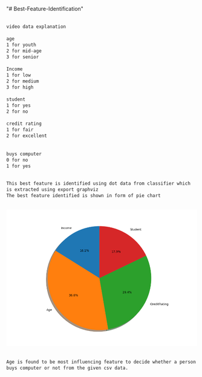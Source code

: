 "# Best-Feature-Identification"


```

video data explanation

age 
1 for youth
2 for mid-age
3 for senior

Income 
1 for low
2 for medium 
3 for high

student 
1 for yes
2 for no

credit rating 
1 for fair
2 for excellent


buys computer
0 for no
1 for yes

```


```

This best feature is identified using dot data from classifier which is extracted using export graphviz
The best feature identified is shown in form of pie chart


```

![picture](images/bestfeature.png) 


```

Age is found to be most influencing feature to decide whether a person buys computer or not from the given csv data.


```
